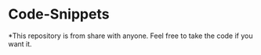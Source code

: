 # Code-Snippets 
*This repository is from share with anyone. Feel free to take the code if you want it.
